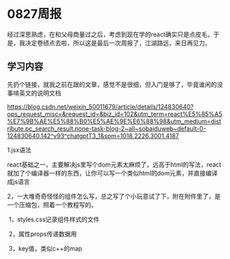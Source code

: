 # 0827周报

经过深思熟虑，在和父母商量过之后，考虑到现在学的react确实只是点皮毛，于是，我决定卷绩点去啦，所以这是最后一次周报了，江湖路远，来日再见力。

## 学习内容

先扔个链接，就我之前在跟的文章，感觉不是很细，但入门是够了，毕竟谁闲的没事啃英文的说明文档

https://blog.csdn.net/weixin_50011679/article/details/124830640?ops_request_misc=&request_id=&biz_id=102&utm_term=react%E5%85%A5%E7%9B%AE%E5%88%B0%E5%AE%9E%E6%88%98&utm_medium=distribute.pc_search_result.none-task-blog-2~all~sobaiduweb~default-0-124830640.142^v93^chatgptT3_1&spm=1018.2226.3001.4187



1.jsx语法

​	react基础之一，主要解决js里写个dom元素太麻烦了，远高于html的写法，react就加了个编译器一样的东西，让你可以写一个类似html的dom元素，并直接编译成js语言

2，一大堆奇奇怪怪的组件怎么写，总之写了个小玩意试了下，附在附件里了，是一个压缩包，照着一个教程写的。

​	1，styles.css记录组件样式的文件

​	2，属性props传递数据用

​	3，key值，类似c++的map